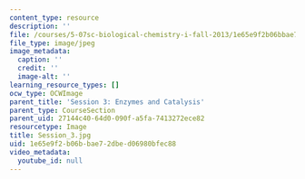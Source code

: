 ```yaml
---
content_type: resource
description: ''
file: /courses/5-07sc-biological-chemistry-i-fall-2013/1e65e9f2b06bbae72dbed06980bfec88_Session_3.jpg
file_type: image/jpeg
image_metadata:
  caption: ''
  credit: ''
  image-alt: ''
learning_resource_types: []
ocw_type: OCWImage
parent_title: 'Session 3: Enzymes and Catalysis'
parent_type: CourseSection
parent_uid: 27144c40-64d0-090f-a5fa-7413272ece82
resourcetype: Image
title: Session_3.jpg
uid: 1e65e9f2-b06b-bae7-2dbe-d06980bfec88
video_metadata:
  youtube_id: null
---
```

